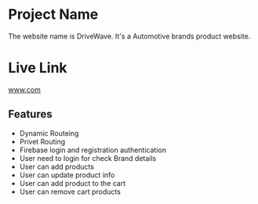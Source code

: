 # Project Name

The website name is DriveWave. It's a Automotive brands product website.

# Live Link

www.com

## Features

- Dynamic Routeing
- Privet Routing
- Firebase login and registration authentication
- User need to login for check Brand details
- User can add products
- User can update product info
- User can add product to the cart
- User can remove cart products

